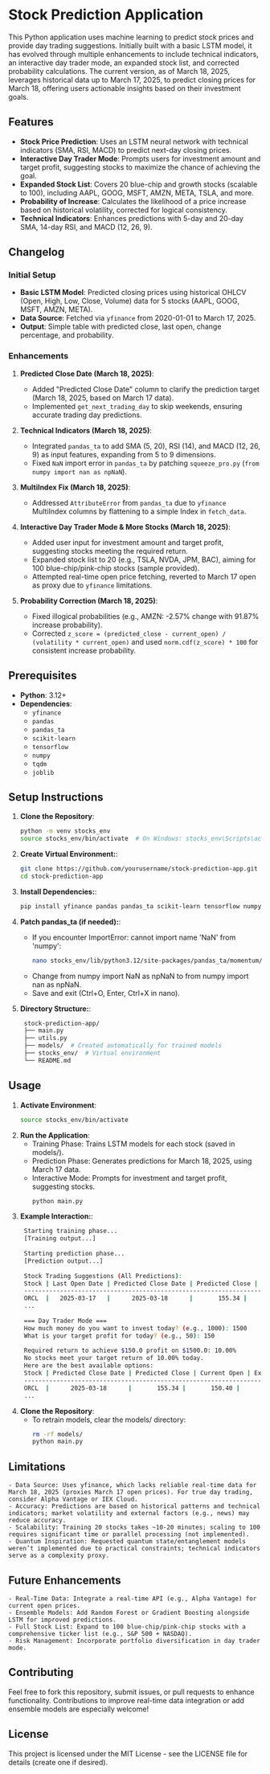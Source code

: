 # Stock Prediction Application

This Python application uses machine learning to predict stock prices and provide day trading suggestions. Initially built with a basic LSTM model, it has evolved through multiple enhancements to include technical indicators, an interactive day trader mode, an expanded stock list, and corrected probability calculations. The current version, as of March 18, 2025, leverages historical data up to March 17, 2025, to predict closing prices for March 18, offering users actionable insights based on their investment goals.

## Features
- **Stock Price Prediction**: Uses an LSTM neural network with technical indicators (SMA, RSI, MACD) to predict next-day closing prices.
- **Interactive Day Trader Mode**: Prompts users for investment amount and target profit, suggesting stocks to maximize the chance of achieving the goal.
- **Expanded Stock List**: Covers 20 blue-chip and growth stocks (scalable to 100), including AAPL, GOOG, MSFT, AMZN, META, TSLA, and more.
- **Probability of Increase**: Calculates the likelihood of a price increase based on historical volatility, corrected for logical consistency.
- **Technical Indicators**: Enhances predictions with 5-day and 20-day SMA, 14-day RSI, and MACD (12, 26, 9).

## Changelog

### Initial Setup
- **Basic LSTM Model**: Predicted closing prices using historical OHLCV (Open, High, Low, Close, Volume) data for 5 stocks (AAPL, GOOG, MSFT, AMZN, META).
- **Data Source**: Fetched via `yfinance` from 2020-01-01 to March 17, 2025.
- **Output**: Simple table with predicted close, last open, change percentage, and probability.

### Enhancements
1. **Predicted Close Date (March 18, 2025)**:
    - Added "Predicted Close Date" column to clarify the prediction target (March 18, 2025, based on March 17 data).
    - Implemented `get_next_trading_day` to skip weekends, ensuring accurate trading day predictions.

2. **Technical Indicators (March 18, 2025)**:
    - Integrated `pandas_ta` to add SMA (5, 20), RSI (14), and MACD (12, 26, 9) as input features, expanding from 5 to 9 dimensions.
    - Fixed `NaN` import error in `pandas_ta` by patching `squeeze_pro.py` (`from numpy import nan as npNaN`).

3. **MultiIndex Fix (March 18, 2025)**:
    - Addressed `AttributeError` from `pandas_ta` due to `yfinance` MultiIndex columns by flattening to a simple Index in `fetch_data`.

4. **Interactive Day Trader Mode & More Stocks (March 18, 2025)**:
    - Added user input for investment amount and target profit, suggesting stocks meeting the required return.
    - Expanded stock list to 20 (e.g., TSLA, NVDA, JPM, BAC), aiming for 100 blue-chip/pink-chip stocks (sample provided).
    - Attempted real-time open price fetching, reverted to March 17 open as proxy due to `yfinance` limitations.

5. **Probability Correction (March 18, 2025)**:
    - Fixed illogical probabilities (e.g., AMZN: -2.57% change with 91.87% increase probability).
    - Corrected `z_score = (predicted_close - current_open) / (volatility * current_open)` and used `norm.cdf(z_score) * 100` for consistent increase probability.

## Prerequisites
- **Python**: 3.12+
- **Dependencies**:
    - `yfinance`
    - `pandas`
    - `pandas_ta`
    - `scikit-learn`
    - `tensorflow`
    - `numpy`
    - `tqdm`
    - `joblib`

## Setup Instructions

1. **Clone the Repository**:
   ```bash
   python -m venv stocks_env
   source stocks_env/bin/activate  # On Windows: stocks_env\Scripts\activate

2. **Create Virtual Environment:**:
   ```bash
   git clone https://github.com/yourusername/stock-prediction-app.git
   cd stock-prediction-app

3. **Install Dependencies:**:
   ```bash
   pip install yfinance pandas pandas_ta scikit-learn tensorflow numpy tqdm joblib

4. **Patch pandas_ta (if needed):**:
   -  If you encounter ImportError: cannot import name 'NaN' from 'numpy':
      ```bash
      nano stocks_env/lib/python3.12/site-packages/pandas_ta/momentum/squeeze_pro.py
   -  Change from numpy import NaN as npNaN to from numpy import nan as npNaN.
   - Save and exit (Ctrl+O, Enter, Ctrl+X in nano).

5. **Directory Structure:**:
   ```bash
    stock-prediction-app/
    ├── main.py
    ├── utils.py
    ├── models/  # Created automatically for trained models
    ├── stocks_env/  # Virtual environment
    └── README.md

## Usage

1. **Activate Environment**:
   ```bash
   source stocks_env/bin/activate

2. **Run the Application**:
   - Training Phase: Trains LSTM models for each stock (saved in models/).
   - Prediction Phase: Generates predictions for March 18, 2025, using March 17 data.
   - Interactive Mode: Prompts for investment and target profit, suggesting stocks.
       ```bash
       python main.py
  
3. **Example Interaction:**:
   ```bash
    Starting training phase...
    [Training output...]
    
    Starting prediction phase...
    [Prediction output...]
    
    Stock Trading Suggestions (All Predictions):
    Stock | Last Open Date | Predicted Close Date | Predicted Close | Current Open | Change (%) | Probability of Increase (%)
    ------------------------------------------------------------------------------------------------------------------------
    ORCL  |   2025-03-17   |      2025-03-18      |       155.34 |    150.40 |      3.28 |      84.42
    ...
    
    === Day Trader Mode ===
    How much money do you want to invest today? (e.g., 1000): 1500
    What is your target profit for today? (e.g., 50): 150
    
    Required return to achieve $150.0 profit on $1500.0: 10.00%
    No stocks meet your target return of 10.00% today.
    Here are the best available options:
    Stock | Predicted Close Date | Predicted Close | Current Open | Expected Change (%) | Probability of Increase (%) | Expected Profit ($)
    --------------------------------------------------------------------------------------------------------------------------------------------
    ORCL  |      2025-03-18      |       155.34 |       150.40 |             3.28 |                  84.42 |              49.23
    ...
   

4. **Clone the Repository**:
   - To retrain models, clear the models/ directory: 
      ```bash
      rm -rf models/
      python main.py

## Limitations
    - Data Source: Uses yfinance, which lacks reliable real-time data for March 18, 2025 (proxies March 17 open prices). For true day trading, consider Alpha Vantage or IEX Cloud.
    - Accuracy: Predictions are based on historical patterns and technical indicators; market volatility and external factors (e.g., news) may reduce accuracy.
    - Scalability: Training 20 stocks takes ~10-20 minutes; scaling to 100 requires significant time or parallel processing (not implemented).
    - Quantum Inspiration: Requested quantum state/entanglement models weren’t implemented due to practical constraints; technical indicators serve as a complexity proxy.

## Future Enhancements
    - Real-Time Data: Integrate a real-time API (e.g., Alpha Vantage) for current open prices.
    - Ensemble Models: Add Random Forest or Gradient Boosting alongside LSTM for improved predictions.
    - Full Stock List: Expand to 100 blue-chip/pink-chip stocks with a comprehensive ticker list (e.g., S&P 500 + NASDAQ).
    - Risk Management: Incorporate portfolio diversification in day trader mode.

## Contributing
Feel free to fork this repository, submit issues, or pull requests to enhance functionality. Contributions to improve real-time data integration or add ensemble models are especially welcome!

## License
This project is licensed under the MIT License - see the LICENSE file for details (create one if desired).

